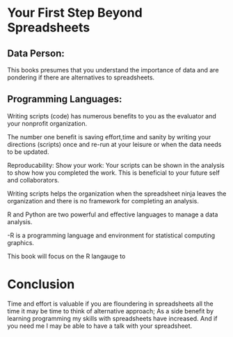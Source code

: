 # Your First Step Beyond Spreadsheets

## Data Person:
This books presumes that you understand the importance of data and are pondering if there are alternatives to spreadsheets. 



## Programming Languages:

Writing scripts (code) has numerous benefits to you as the evaluator  and your nonprofit organization. 

The number one benefit is saving effort,time and sanity by writing your directions (scripts) once and re-run at your leisure or when the data needs to be updated. 



Reproducability: Show your work: Your scripts can be shown in the analysis to show how you completed the work. This is  beneficial to your future self and collaborators. 

Writing scripts helps the organization when the spreadsheet ninja leaves the organization and there is no framework for completing an analysis. 


R and Python are two powerful and effective languages to manage a data analysis. 

-R is a programming language  and environment for statistical computing  graphics.


This book will focus on the R langauge to 



# Conclusion 

Time and effort is valuable if you are floundering in spreadsheets all the time it may be time to think of alternative approach; As a side benefit by learning programming my skills with spreadsheets have increased.  And if you need me I may be able to have  a talk with your spreadsheet. 
